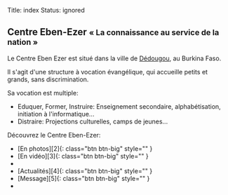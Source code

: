 Title: index
Status: ignored

Centre Eben-Ezer <small>« La connaissance au service de la nation »</small>
---------------------------------------------------------------------------

Le Centre Eben Ezer est situé dans la ville de [Dédougou][1], au Burkina Faso.

Il s'agit d'une structure à vocation évangélique, qui accueille petits et
grands, sans discrimination.

Sa vocation est multiple:

 - Eduquer, Former, Instruire: Enseignement secondaire, alphabétisation,
   initiation à l'informatique...
 - Distraire: Projections culturelles, camps de jeunes...

Découvrez le Centre Eben-Ezer:

<ul class="thumbnails" markdown="1">
<li class="span4">[En photos][2]{: class="btn btn-big" style="" }</li>
<li class="span4">[En vidéo][3]{: class="btn btn-big" style="" }</li>
<li class="span1"></li>
<li class="span4">[Actualités][4]{: class="btn btn-big" style="" }</li>
<li class="span4">[Message][5]{: class="btn btn-big" style="" }</li>
<li class="span1"></li>
</ul>

  [1]: /a-propos/dedougou
  [2]: /en-images/photos
  [3]: /en-images/videos
  [4]: /actualites
  [5]: /temple-eternel/message
